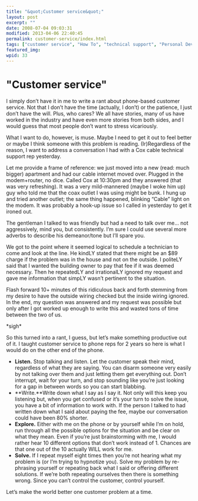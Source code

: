 ```yaml
---
title: "&quot;Customer service&quot;"
layout: post
excerpt: ""
date: 2008-07-04 09:03:31
modified: 2013-04-06 22:40:45
permalink: customer-service/index.html
tags: ["customer service", "How To", "technical support", "Personal Development"]
featured_img: 
wpid: 33
---
```


# "Customer service"

I simply don’t have it in me to write a rant about phone-based customer service. Not that I don’t have the time (actually, I don’t) or the patience, I just don’t have the will. Plus, who cares? We all have stories, many of us have worked in the industry and have even more stories from both sides, and I would guess that most people don’t want to stress vicariously.

What I want to do, however, is muse. Maybe I need to get it out to feel better or maybe I think someone with this problem is reading. (Ir)Regardless of the reason, I want to address a conversation I had with a Cox cable technical support rep yesterday.

Let me provide a frame of reference: we just moved into a new (read: much bigger) apartment and had our cable internet moved over. Plugged in the modem+router, no dice. Called Cox at 10:30pm and they answered (that was very refreshing). It was a very mild-mannered (maybe I woke him up) guy who told me that the coax outlet I was using might be bunk. I hung up and tried another outlet; the same thing happened, blinking “Cable” light on the modem. It was probably a hook-up issue so I called in yesterday to get it ironed out.

The gentleman I talked to was friendly but had a need to talk over me… not aggressively, mind you, but consistently. I’m sure I could use several more adverbs to describe his demeanor/tone but I’ll spare you.

We got to the point where it seemed logical to schedule a technician to come and look at the line. He kindLY stated that there might be an $89 charge if the problem was in the house and not on the outside. I politeLY said that I wanted the building owner to pay that fee if it was deemed necessary. Then he repeatedLY and irrationalLY ignored my request and gave me information that simpLY wasn’t pertinent to the situation.

Flash forward 10+ minutes of this ridiculous back and forth stemming from my desire to have the outside wiring checked but the inside wiring ignored. In the end, my question was answered and my request was possible but only after I got worked up enough to write this and wasted tons of time between the two of us.

\*sigh\*

So this turned into a rant, I guess, but let’s make something productive out of it. I taught customer service to phone reps for 2 years so here is what I would do on the other end of the phone.

- **Listen.** Stop talking and listen. Let the customer speak their mind, regardless of what they are saying. You can disarm someone very easily by not talking over them and just letting them get everything out. Don’t interrupt, wait for your turn, and stop sounding like you’re just looking for a gap in between words so you can start blabbing.
- **Write.**Write down what I say as I say it. Not only will this keep you listening but, when you get confused or it’s your turn to solve the issue, you have a bit of information to work with. If the person I talked to had written down what I said about paying the fee, maybe our conversation could have been 80% shorter.
- **Explore.** Either with me on the phone or by yourself while I’m on hold, run through all the possible options for the situation and be clear on what they mean. Even if you’re just brainstorming with me, I would rather hear 10 different options that don’t work instead of 1. Chances are that one out of the 10 actually WILL work for me.
- **Solve.** If I repeat myself eight times then you’re not hearing what my problem is (or I’m trying to hypnotize you). Solve my problem by re-phrasing yourself or repeating back what I said or offering different solutions. If we’re both repeating ourselves then there is something wrong. Since you can’t control the customer, control yourself.

Let’s make the world better one customer problem at a time.